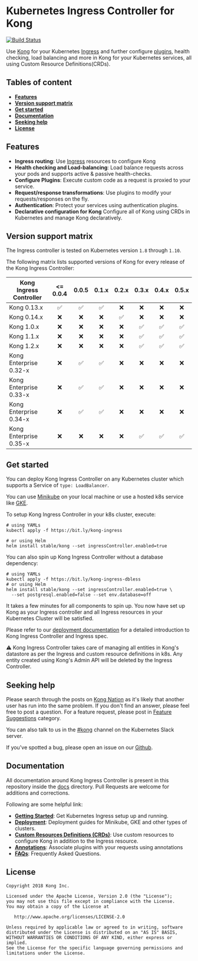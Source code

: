 # Kubernetes Ingress Controller for Kong

[![Build Status](https://travis-ci.org/Kong/kubernetes-ingress-controller.svg?branch=master)](https://travis-ci.org/Kong/kubernetes-ingress-controller)

Use [Kong][kong] for your Kubernetes [Ingress][ingress]
and further configure [plugins][kong-hub], health checking,
load balancing and more in Kong
for your Kubernetes services, all using
Custom Resource Definitions(CRDs).

## Tables of content

- [**Features**](#features)
- [**Version support matrix**](#version-support-matrix)
- [**Get started**](#get-started)
- [**Documentation**](#documentation)
- [**Seeking help**](#seeking-help)
- [**License**](#license)

## Features

- **Ingress routing**: Use [Ingress][ingress] resources to configure Kong
- **Health checking and Load-balancing**: Load balance requests across
  your pods and supports active & passive health-checks.
- **Configure Plugins**: Execute custom code
  as a request is proxied to your service.
- **Request/response transformations**: Use plugins to
  modify your requests/responses on the fly.
- **Authentication**: Protect your services using authentication
  plugins.
- **Declarative configuration for Kong** Configure all of Kong
  using CRDs in Kubernetes and manage Kong declaratively.

## Version support matrix

The Ingress controller is tested on
Kubernetes version `1.8` through `1.10`.

The following matrix lists supported versions of
Kong for every release of the Kong Ingress Controller:

| Kong Ingress Controller  | <= 0.0.4           | 0.0.5              | 0.1.x              | 0.2.x              | 0.3.x              | 0.4.x              | 0.5.x              |
|--------------------------|:------------------:|:------------------:|:------------------:|:------------------:|:------------------:|:------------------:|:------------------:|
| Kong 0.13.x              | :white_check_mark: | :white_check_mark: | :white_check_mark: | :x:                | :x:                | :x:                | :x:                |
| Kong 0.14.x              | :x:                | :x:                | :x:                | :white_check_mark: | :x:                | :x:                | :x:                |
| Kong 1.0.x               | :x:                | :x:                | :x:                | :x:                | :white_check_mark: | :white_check_mark: | :white_check_mark: |
| Kong 1.1.x               | :x:                | :x:                | :x:                | :x:                | :white_check_mark: | :white_check_mark: | :white_check_mark: |
| Kong 1.2.x               | :x:                | :x:                | :x:                | :x:                | :white_check_mark: | :white_check_mark: | :white_check_mark: |
| Kong Enterprise 0.32-x   | :x:                | :white_check_mark: | :white_check_mark: | :x:                | :x:                | :x:                | :x:                |
| Kong Enterprise 0.33-x   | :x:                | :white_check_mark: | :white_check_mark: | :x:                | :x:                | :x:                | :x:                |
| Kong Enterprise 0.34-x   | :x:                | :white_check_mark: | :white_check_mark: | :x:                | :x:                | :x:                | :x:                |
| Kong Enterprise 0.35-x   | :x:                | :x:                | :x:                | :x:                | :white_check_mark: | :white_check_mark: | :white_check_mark: |

## Get started

You can deploy Kong Ingress Controller on any
Kubernetes cluster which supports a Service of `type: LoadBalancer`.

You can use
[Minikube](https://kubernetes.io/docs/setup/minikube/)
on your local machine or use
a hosted k8s service like
[GKE](https://cloud.google.com/kubernetes-engine/).

To setup Kong Ingress Controller in your k8s cluster, execute:

```shell
# using YAMLs
kubectl apply -f https://bit.ly/kong-ingress

# or using Helm
helm install stable/kong --set ingressController.enabled=true
```

You can also spin up Kong Ingress Controller without a database dependency:

```
# using YAMLs
kubectl apply -f https://bit.ly/kong-ingress-dbless
# or using Helm
helm install stable/kong --set ingressController.enabled=true \
  --set postgresql.enabled=false --set env.database=off
```

It takes a few minutes for all components to
spin up.
You now have set up Kong as your Ingress controller and
all Ingress resources in your Kubernetes Cluster will be satisfied.

Please refer to our [deployment documentation][deployment]
for a detailed introduction to Kong Ingress Controller
and Ingress spec.

:warning: Kong Ingress Controller takes care of managing all entities in Kong's
datastore as per the Ingress and custom resource definitions in k8s.
Any entity created using Kong's Admin API will be
deleted by the Ingress Controller.

## Seeking help

Please search through the posts on
[Kong Nation](https://discuss.konghq.com/c/kubernetes) as it's
likely that another user has run into the same problem.
If you don't find an answer, please feel free to post a question.
For a feature request, please post in
[Feature Suggestions](https://discuss.konghq.com/c/feature-suggestions)
category.

You can also talk to us in the
[#kong](https://kubernetes.slack.com/messages/kong) channel on the
Kubernetes Slack server.

If you've spotted a bug, please open an issue
on our [Github](https://github.com/kong/kubernetes-ingress-controller/issues).

## Documentation

All documentation around Kong Ingress Controller is present in this
repository inside the [docs][docs] directory.
Pull Requests are welcome for additions and corrections.

Following are some helpful link:

- [**Getting Started**](docs/guides/getting-started.md):
  Get Kubernetes Ingress setup up and running.
- [**Deployment**][deployment]:
  Deployment guides for Minikube, GKE
  and other types of clusters.
- [**Custom Resources Definitions (CRDs)**][crds]:
  Use custom resources
  to configure Kong in addition to the Ingress resource.
- [**Annotations**][annotations]:
  Associate plugins with your requests using annotations
- [**FAQs**][faqs]: Frequently Asked Questions.

## License

```text
Copyright 2018 Kong Inc.

Licensed under the Apache License, Version 2.0 (the "License");
you may not use this file except in compliance with the License.
You may obtain a copy of the License at

   http://www.apache.org/licenses/LICENSE-2.0

Unless required by applicable law or agreed to in writing, software
distributed under the License is distributed on an "AS IS" BASIS,
WITHOUT WARRANTIES OR CONDITIONS OF ANY KIND, either express or implied.
See the License for the specific language governing permissions and
limitations under the License.
```

[ingress]: https://kubernetes.io/docs/concepts/services-networking/ingress/
[kong]: https://konghq.com/kong-community-edition/
[kong-hub]: https://docs.konghq.com/hub/
[docs]: docs/
[deployment]: docs/deployment/
[annotations]: docs/references/annotations.md
[crds]: docs/references/custom-resources.md
[faqs]: docs/faq.md
